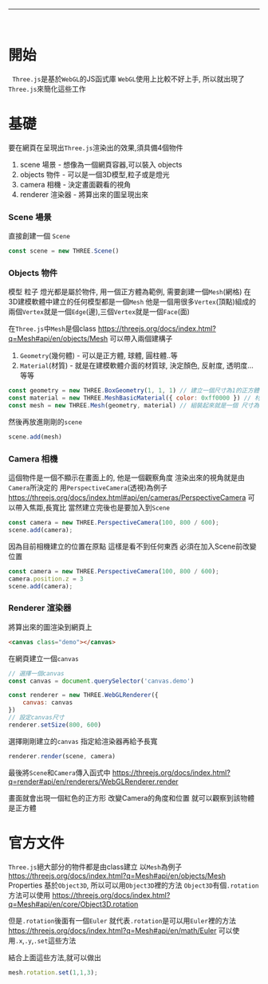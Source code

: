---
&nbsp;
# 開始
&nbsp;
`Three.js`是基於`WebGL`的JS函式庫
`WebGL`使用上比較不好上手, 所以就出現了`Three.js`來簡化這些工作

# 基礎

要在網頁在呈現出`Three.js`渲染出的效果,須具備4個物件
1. scene 場景 - 想像為一個網頁容器,可以裝入 objects
2. objects 物件 - 可以是一個3D模型,粒子或是燈光
3. camera 相機 - 決定畫面觀看的視角
4. renderer 渲染器 - 將算出來的圖呈現出來

### Scene 場景

直接創建一個 `Scene`
```js
const scene = new THREE.Scene()
```

### Objects 物件

模型 粒子 燈光都是屬於物件,
用一個正方體為範例, 需要創建一個`Mesh`(網格)
在3D建模軟體中建立的任何模型都是一個`Mesh`
他是一個用很多`Vertex`(頂點)組成的
兩個`Vertex`就是一個`Edge`(邊),三個`Vertex`就是一個`Face`(面)

在`Three.js`中`Mesh`是個class
https://threejs.org/docs/index.html?q=Mesh#api/en/objects/Mesh
可以帶入兩個建構子
1. `Geometry`(幾何體) - 可以是正方體, 球體, 圓柱體..等
2. `Material`(材質) - 就是在建模軟體介面的材質球, 決定顏色, 反射度, 透明度...等等

```js
const geometry = new THREE.BoxGeometry(1, 1, 1) // 建立一個尺寸為1的正方體
const material = new THREE.MeshBasicMaterial({ color: 0xff0000 }) // 材質為 紅色
const mesh = new THREE.Mesh(geometry, material) // 組裝起來就是一個 尺寸為1的紅色正方體
```

然後再放進剛剛的`scene`
```js
scene.add(mesh)
```

### Camera 相機
這個物件是一個不顯示在畫面上的, 他是一個觀察角度
渲染出來的視角就是由`Camera`所決定的
用`PerspectiveCamera`(透視)為例子
https://threejs.org/docs/index.html#api/en/cameras/PerspectiveCamera
可以帶入焦距,長寬比
當然建立完後也是要加入到`Scene`
```js
const camera = new THREE.PerspectiveCamera(100, 800 / 600);
scene.add(camera);
```

因為目前相機建立的位置在原點
這樣是看不到任何東西
必須在加入Scene前改變位置
```js
const camera = new THREE.PerspectiveCamera(100, 800 / 600);
camera.position.z = 3
scene.add(camera);
```



### Renderer 渲染器
將算出來的圖渲染到網頁上
```html
<canvas class="demo"></canvas>
```
在網頁建立一個`canvas`

```js
// 選擇一個canvas
const canvas = document.querySelector('canvas.demo')

const renderer = new THREE.WebGLRenderer({
    canvas: canvas
})
// 設定canvas尺寸
renderer.setSize(800, 600)
```
選擇剛剛建立的`canvas`
指定給渲染器再給予長寬

```js
renderer.render(scene, camera)
```
最後將`Scene`和`Camera`傳入函式中
https://threejs.org/docs/index.html?q=render#api/en/renderers/WebGLRenderer.render

畫面就會出現一個紅色的正方形
改變Camera的角度和位置
就可以觀察到該物體是正方體

# 官方文件
`Three.js`絕大部分的物件都是由class建立
以`Mesh`為例子
https://threejs.org/docs/index.html?q=Mesh#api/en/objects/Mesh
Properties 基於`Object3D`, 所以可以用`Object3D`裡的方法
`Object3D`有個`.rotation`方法可以使用
https://threejs.org/docs/index.html?q=Mesh#api/en/core/Object3D.rotation

但是`.rotation`後面有一個`Euler`
就代表`.rotation`是可以用`Euler`裡的方法
https://threejs.org/docs/index.html?q=Mesh#api/en/math/Euler
可以使用`.x`,`.y`,`.set`這些方法

結合上面這些方法,就可以做出
```js
mesh.rotation.set(1,1,3);
```
